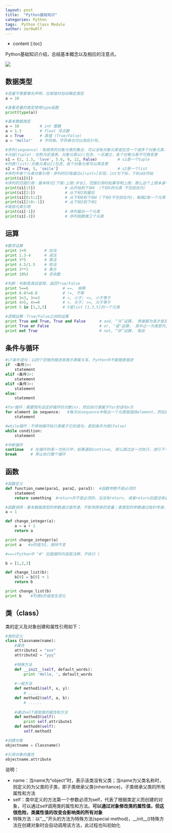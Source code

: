 ```yaml
---
layout: post
title:  "Python基础知识"
categories: Python
tags:  Python Class Module
author: zer0w0lf
---
```


* content
{:toc}

Python基础知识介绍，总结基本概念以及相应的注意点。

![](http://pic.58pic.com/58pic/12/40/48/158PICT58PICEQt.jpg)


## 数据类型

```python
#变量不需要事先声明，在赋值时自动确定类型
a = 10

#查看变量的类型使用type函数
print(type(a))

#基本数据类型
a = 10         # int 整数
a = 1.3        # float 浮点数
a = True       # 真值 (True/False)
a = 'Hello!'   # 字符串。字符串也可以用双引号。

#序列(sequence)：有顺序的对象元素的集合，可以没有对象元素或包含一个或多个对象元素，序列有元组和列表两种
#元组(tuple)：也称为定值表，对象元素以()包含，一旦建立，各个对象元素不可再变更
s1 = (2, 1.3, 'love', 5.6, 9, 12, False)         # s1是一个tuple
#列表(list):对象元素以[]包含，各个对象元素可以再变更
s2 = [True, 5, 'smile']                          # s2是一个list
#序列中单个元素对象引用：序列的引用通过s[<int>]实现，int为下标，下标从0开始
print(s1[0])
#序列的范围引用：基本样式[下限:上限:步长]。范围引用时如果写明上限，那么这个上限本身不包括在内
print(s1[:5])             # 从开始到下标4 （下标5的元素 不包括在内）
print(s1[2:])             # 从下标2到最后
print(s1[0:5:2])          # 从下标0到下标4 (下标5不包括在内)，每隔2取一个元素 （下标为0，2，4的元素）
print(s1[2:0:-1])         # 从下标2到下标1
#尾部元素引用
print(s1[-1])             # 序列最后一个元素
print(s1[-3])             # 序列倒数第三个元素
```

## 运算

```python
#数学运算
print 1+9        # 加法
print 1.3-4      # 减法
print 3*5        # 乘法
print 4.5/1.5    # 除法
print 3**2       # 乘方     
print 10%3       # 求余数

#判断：判断是真还是假，返回True/False
print 5==6               # ==， 相等
print 8.0!=8.0           # !=, 不等
print 3<3, 3<=3          # <, 小于; <=, 小于等于
print 4>5, 4>=0          # >, 大于; >=, 大于等于
print 5 in [1,3,5]       # 5是list [1,3,5]的一个元素

#逻辑运算：True/False之间的运算
print True and True, True and False      # and, “与”运算， 两者都为真才是真
print True or False                      # or, "或"运算， 其中之一为真即为真
print not True                           # not, “非”运算， 取反
```

## 条件与循环
```python
#if条件语句：以四个空格的缩进来表示隶属关系, Python中不能随意缩进
if  <条件1>:
    statement
elif <条件2>:
    statement
elif <条件3>:
    statement
else:
    statement

#for循环：需要预先设定好循环的次数(n)，然后执行隶属于for的语句n次
for element in sequence:   #每次从sequence中取出一个元素赋值给element，然后执行statement
    statement

#while循环：不停地循环执行隶属于它的语句，直到条件为假(False)
while condition:
    statement

#中断循环
continue   # 在循环的某一次执行中，如果遇到continue, 那么跳过这一次执行，进行下一次的操作
break      # 停止执行整个循环
```
## 函数
```python
#函数定义
def function_name(para1, para2, para3):  #函数参数不是必须的
    statement
    return something  #return并不是必须的，当没有return, 或者return后面没有返回值时，函数将自动返回None。return可以返回多个值，以逗号分隔，如return a,b,c，相当于返回一个tuple(定值表)

#函数调用：基本数据类型的参数通过值传递，不影响原来的变量；表类型的参数通过指针传递，影响原来的变量
a = 1

def change_integer(a):
    a = a + 1
    return a

print change_integer(a)
print a   #a的值为1，保持不变

#===(Python中 "#" 后面跟的内容是注释，不执行 )

b = [1,2,3]

def change_list(b):
    b[0] = b[0] + 1
    return b

print change_list(b)
print b    #列表b的值发生变化
```

## 类（class）

类的定义及对象创建和属性引用如下：

```python
#类的定义
class Classname(name):
    #属性
    attribute1 = "xxx"
    attribute2 = "yyy" 
    
    #特殊方法
    def __init__(self, default_words):
        print 'Hello, ', default_words
    
    #一般方法
    def method1(self, x, y):
        # ......
    def method2(self, a, b):
        # ......
    
    #通过self调用类的属性和方法
    def method3(self):
        print self.attribute1
    def method4(self):
        self.method3

#创建对象
objectname = Classname()

#引用对象的属性
objectname.attribute
```

说明：

- name：当name为“object”时，表示该类没有父类；当name为父类名称时，则定义的为父类的子类，即子类继承父类(inheritance)，子类继承父类的所有属性和方法
- self：类中定义的方法第一个参数必须为self，代表了根据类定义而创建的对象，可以通过self调用类的属性和方法。**可以通过对象修改类的属性值，但这很危险，类属性值的改变会影响类的所有对象**
- 特殊方法：以“\_\_”开头的方法为特殊方法(special method)，\_\_init\_\_()特殊方法在创建对象时会自动调用该方法，此过程也叫初始化